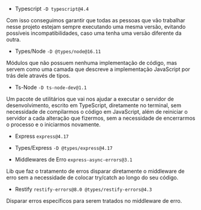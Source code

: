 - Typescript `-D typescript@4.4` 

Com isso conseguimos garantir que todas as pessoas que vão trabalhar nesse projeto estejam sempre executando uma mesma versão, evitando possíveis incompatibilidades, caso uma tenha uma versão diferente da outra.

- Types/Node `-D @types/node@16.11`

Módulos que não possuem nenhuma implementação de código, mas servem como uma camada que descreve a implementação JavaScript por trás dele através de tipos.

- Ts-Node `-D ts-node-dev@1.1`

Um pacote de utilitários que vai nos ajudar a executar o servidor de desenvolvimento, escrito em TypeScript, diretamente no terminal, sem necessidade de compilarmos o código em JavaScript, além de reiniciar o servidor a cada alteração que fizermos, sem a necessidade de encerrarmos o processo e o iniciarmos novamente.

- Express `express@4.17`

- Types/Express `-D @types/express@4.17`

- Middlewares de Erro `express-async-errors@3.1`

Lib que faz o tratamento de erros disparar diretamente o middleware de erro sem a necessidade de colocar try/catch ao longo do seu código.

- Restify `restify-errors@8.0 @types/restify-errors@4.3`

Disparar erros específicos para serem tratados no middleware de erro.